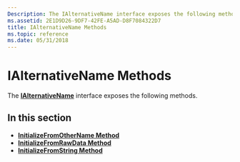 ```yaml
---
Description: The IAlternativeName interface exposes the following methods.
ms.assetid: 2E1D9D26-9DF7-42FE-A5AD-D8F7084322D7
title: IAlternativeName Methods
ms.topic: reference
ms.date: 05/31/2018
---
```


# IAlternativeName Methods

The [**IAlternativeName**](/windows/desktop/api/CertEnroll/nn-certenroll-ialternativename) interface exposes the following methods.

## In this section

-   [**InitializeFromOtherName Method**](/windows/desktop/api/CertEnroll/nf-certenroll-ialternativename-initializefromothername)
-   [**InitializeFromRawData Method**](/windows/desktop/api/CertEnroll/nf-certenroll-ialternativename-initializefromrawdata)
-   [**InitializeFromString Method**](/windows/desktop/api/CertEnroll/nf-certenroll-ialternativename-initializefromstring)

 

 



